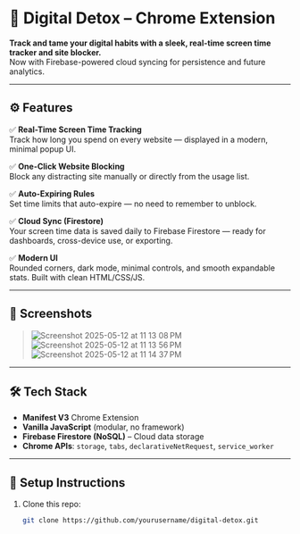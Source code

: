 # 🧠 Digital Detox – Chrome Extension

**Track and tame your digital habits with a sleek, real-time screen time tracker and site blocker.**  
Now with Firebase-powered cloud syncing for persistence and future analytics.

---

## ⚙️ Features

✅ **Real-Time Screen Time Tracking**  
Track how long you spend on every website — displayed in a modern, minimal popup UI.

✅ **One-Click Website Blocking**  
Block any distracting site manually or directly from the usage list.

✅ **Auto-Expiring Rules**  
Set time limits that auto-expire — no need to remember to unblock.

✅ **Cloud Sync (Firestore)**  
Your screen time data is saved daily to Firebase Firestore — ready for dashboards, cross-device use, or exporting.

✅ **Modern UI**  
Rounded corners, dark mode, minimal controls, and smooth expandable stats. Built with clean HTML/CSS/JS.

---

## 📸 Screenshots

> ![Screenshot 2025-05-12 at 11 13 08 PM](https://github.com/user-attachments/assets/9a221d48-c924-43da-b19d-48ac9ae30602)
> ![Screenshot 2025-05-12 at 11 13 56 PM](https://github.com/user-attachments/assets/0612fb22-716e-4886-a1ec-271308d4ffdf)
> ![Screenshot 2025-05-12 at 11 14 37 PM](https://github.com/user-attachments/assets/0f7b272e-a303-4eb1-bd33-439dad557e16)


---

## 🛠 Tech Stack

- **Manifest V3** Chrome Extension
- **Vanilla JavaScript** (modular, no framework)
- **Firebase Firestore (NoSQL)** – Cloud data storage
- **Chrome APIs**: `storage`, `tabs`, `declarativeNetRequest`, `service_worker`

---

## 🔧 Setup Instructions

1. Clone this repo:
   ```bash
   git clone https://github.com/yourusername/digital-detox.git
